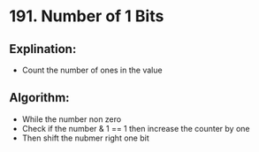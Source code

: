 # 191. Number of 1 Bits

 ## Explination:
 - Count the number of ones in the value 

 ## Algorithm:
 - While the number non zero
 - Check if the number & 1 == 1 then increase the counter by one
 - Then shift the nubmer right one bit
 

